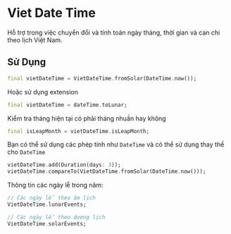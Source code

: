 # Viet Date Time

Hỗ trợ trong việc chuyển đổi và tính toán ngày tháng, thời gian và can chi theo lịch Việt Nam.

## Sử Dụng

``` dart
final vietDateTime = VietDateTime.fromSolar(DateTime.now());
```

Hoặc sử dụng extension

``` dart
final vietDateTime = dateTime.toLunar;
```

Kiểm tra tháng hiện tại có phải tháng nhuần hay không

``` dart
final isLeapMonth = vietDateTime.isLeapMonth;
```

Bạn có thể sử dụng các phép tính như `DateTime` và có thể sử dụng thay thế cho `DateTime`

``` dart
vietDateTime.add(Duration(days: 3));
vietDateTime.compareTo(VietDateTime.fromSolar(DateTime.now()));
```

Thông tin các ngày lễ trong năm:

``` dart
// Các ngày lễ theo âm lịch
VietDateTime.lunarEvents;

// Các ngày lễ theo dương lịch
VietDateTime.solarEvents;
```

